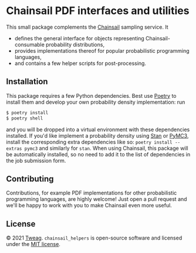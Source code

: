 # Chainsail PDF interfaces and utilities

This small package complements the [Chainsail](https://chainsail.io) sampling service. It
- defines the general interface for objects representing Chainsail-consumable probability distributions,
- provides implementations thereof for popular probabilistic programming languages,
- and contains a few helper scripts for post-processing.

## Installation
This package requires a few Python dependencies.
Best use [Poetry](https://python-poetry.org) to install them and develop your own probability density implementation: run
```bash
$ poetry install
$ poetry shell
```
and you will be dropped into a virtual environment with these dependencies installed.
If you'd like implement a probability density using [Stan](https://mc-stan.org) or [PyMC3](https://docs.pymc.io), install the corresponding extra dependencies like so: `poetry install --extras pymc3` and similarly for `stan`. 
When using Chainsail, this package will be automatically installed, so no need to add it to the list of dependencies in the job submission form.

## Contributing
Contributions, for example PDF implementations for other probabilistic programming languages, are highly welcome!
Just open a pull request and we'll be happy to work with you to make Chainsail even more useful.

## License
&copy; 2021 [Tweag](https://tweag.io). `chainsail_helpers` is open-source software and licensed under the [MIT license](https://opensource.org/licenses/MIT).
